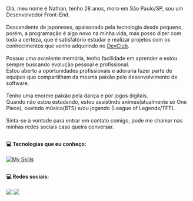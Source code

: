 Olá, meu nome é Nathan, tenho 28 anos, moro em São Paulo/SP, sou um Desenvolvedor Front-End.
<br>
<br>
Descendente de japoneses, apaixonado pela tecnologia desde pequeno, porém, a programação é algo novo na minha vida, mas posso dizer com toda a certeza, que é satisfatório estudar e realizar projetos com os conhecimentos que venho adquirindo no <a href="https://rodolfomori.com.br/devclub" target="_blank">DevClub</a>.
<br>
<br>
Possuo uma excelente memória, tenho facilidade em aprender e estou sempre buscando evolução pessoal e profissional.
<br>
Estou aberto a oportunidades profissionais e adoraria fazer parte de equipes que compartilham da mesma paixão pelo desenvolvimento de software.
<br>
<br>
Tenho uma enorme paixão pela dança e por jogos digitais.
<br>
Quando não estou estudando, estou assistindo animes(atualmente só One Piece), ouvindo música(BTS) e/ou jogando (League of Legends/TFT).
<br>
<br>
Sinta-se à vontade para entrar em contato comigo, pode me chamar nas minhas redes sociais caso queira conversar.

##

#### 💻 Tecnologias que eu conheço:
[![My Skills](https://skillicons.dev/icons?i=html,css,js,nodejs,react)](https://skillicons.dev)

##

#### 💻 Redes sociais:
<a href="https://instagram.com/kamimurathan" target="_blank"><img src="https://img.icons8.com/ios/40/FFFFFF/instagram-new--v1.png" target="_blank"></a>
<a href="https://www.linkedin.com/in/nathan-kamimura/" target="_blank"><img src="https://img.icons8.com/ios-filled/40/FFFFFF/linkedin-circled--v1.png" target="_blank"></a>

##
